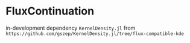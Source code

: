 # FluxContinuation

in-development dependency `KernelDensity.jl` from `https://github.com/gszep/KernelDensity.jl/tree/flux-compatible-kde`
